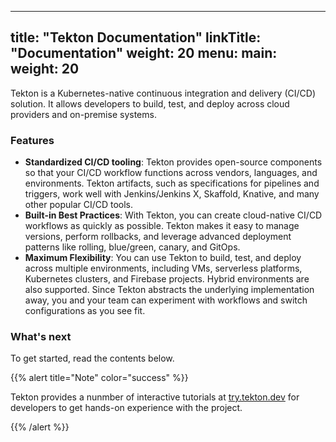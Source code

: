 
---
title: "Tekton Documentation"
linkTitle: "Documentation"
weight: 20
menu:
  main:
    weight: 20
---

Tekton is a Kubernetes-native continuous integration and delivery (CI/CD)
solution. It allows developers to build, test, and deploy across cloud
providers and on-premise systems.

### Features

* **Standardized CI/CD tooling**: Tekton provides open-source components
so that your CI/CD workflow functions across vendors, languages, and
environments. Tekton artifacts, such as specifications for pipelines and
triggers, work well with Jenkins/Jenkins X, Skaffold, Knative, and
many other popular CI/CD tools.
* **Built-in Best Practices**: With Tekton, you can create cloud-native
CI/CD workflows as quickly as possible. Tekton makes it easy to manage
versions, perform rollbacks, and leverage advanced deployment patterns like
rolling, blue/green, canary, and GitOps.
* **Maximum Flexibility**: You can use Tekton to build, test, and deploy
across multiple environments, including VMs, serverless platforms,
Kubernetes clusters, and Firebase projects. Hybrid environments are also
supported. Since Tekton abstracts the underlying implementation away,
you and your team can experiment with workflows and switch configurations
as you see fit.

### What's next

To get started, read the contents below. 

{{% alert title="Note" color="success" %}}

Tekton provides a nunmber of interactive tutorials at [try.tekton.dev](/try)
for developers to get hands-on experience with the project.

{{% /alert %}}
